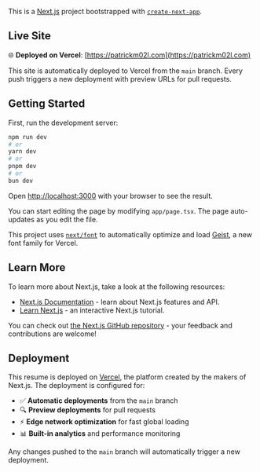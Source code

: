 This is a [Next.js](https://nextjs.org) project bootstrapped with [`create-next-app`](https://nextjs.org/docs/app/api-reference/cli/create-next-app).

## Live Site
🌐 **Deployed on Vercel**: [https://patrickm02l.com](https://patrickm02l.com)

This site is automatically deployed to Vercel from the `main` branch. Every push triggers a new deployment with preview URLs for pull requests.

## Getting Started

First, run the development server:

```bash
npm run dev
# or
yarn dev
# or
pnpm dev
# or
bun dev
```

Open [http://localhost:3000](http://localhost:3000) with your browser to see the result.

You can start editing the page by modifying `app/page.tsx`. The page auto-updates as you edit the file.

This project uses [`next/font`](https://nextjs.org/docs/app/building-your-application/optimizing/fonts) to automatically optimize and load [Geist](https://vercel.com/font), a new font family for Vercel.

## Learn More

To learn more about Next.js, take a look at the following resources:

- [Next.js Documentation](https://nextjs.org/docs) - learn about Next.js features and API.
- [Learn Next.js](https://nextjs.org/learn) - an interactive Next.js tutorial.

You can check out [the Next.js GitHub repository](https://github.com/vercel/next.js) - your feedback and contributions are welcome!

## Deployment

This resume is deployed on [Vercel](https://vercel.com), the platform created by the makers of Next.js. The deployment is configured for:

- ✅ **Automatic deployments** from the `main` branch
- 🔍 **Preview deployments** for pull requests  
- ⚡ **Edge network optimization** for fast global loading
- 📊 **Built-in analytics** and performance monitoring

Any changes pushed to the `main` branch will automatically trigger a new deployment.
